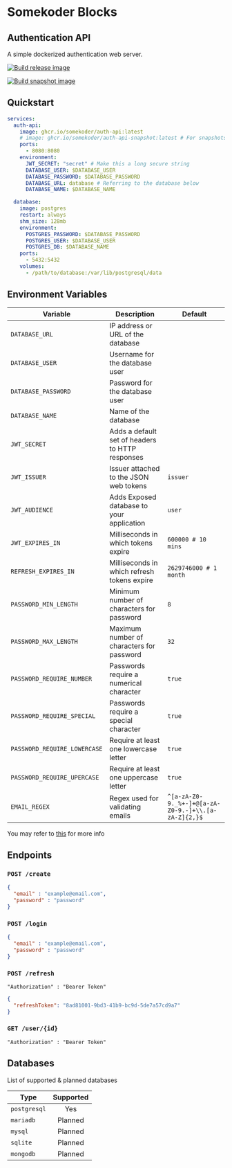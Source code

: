 # Somekoder Blocks
## Authentication API

A simple dockerized authentication web server.

[![Build release image](https://github.com/somekoder/block-auth-api/actions/workflows/publish-release.yml/badge.svg)](https://github.com/somekoder/block-auth-api/actions/workflows/publish-release.yml)

[![Build snapshot image](https://github.com/somekoder/block-auth-api/actions/workflows/publish-snapshot.yml/badge.svg)](https://github.com/somekoder/block-auth-api/actions/workflows/publish-snapshot.yml)

## Quickstart
```yaml
services:
  auth-api:
    image: ghcr.io/somekoder/auth-api:latest
    # image: ghcr.io/somekoder/auth-api-snapshot:latest # For snapshots
    ports:
      - 8080:8080
    environment:
      JWT_SECRET: "secret" # Make this a long secure string
      DATABASE_USER: $DATABASE_USER
      DATABASE_PASSWORD: $DATABASE_PASSWORD
      DATABASE_URL: database # Referring to the database below
      DATABASE_NAME: $DATABASE_NAME

  database:
    image: postgres
    restart: always
    shm_size: 128mb
    environment:
      POSTGRES_PASSWORD: $DATABASE_PASSWORD
      POSTGRES_USER: $DATABASE_USER
      POSTGRES_DB: $DATABASE_NAME
    ports:
      - 5432:5432
    volumes:
      - /path/to/database:/var/lib/postgresql/data
```

## Environment Variables

| Variable                     | Description                                     | Default                                             |
|------------------------------|-------------------------------------------------|-----------------------------------------------------|
| `DATABASE_URL`               | IP address or URL of the database               |                                                     |
| `DATABASE_USER`              | Username for the database user                  |                                                     |
| `DATABASE_PASSWORD`          | Password for the database user                  |                                                     |
| `DATABASE_NAME`              | Name of the database                            |                                                     |
| `JWT_SECRET`                 | Adds a default set of headers to HTTP responses |                                                     |
| `JWT_ISSUER`                 | Issuer attached to the JSON web tokens          | `issuer`                                            |
| `JWT_AUDIENCE`               | Adds Exposed database to your application       | `user`                                              |
| `JWT_EXPIRES_IN`             | Milliseconds in which tokens expire             | `600000 # 10 mins`                                  |
| `REFRESH_EXPIRES_IN`         | Milliseconds in which refresh tokens expire     | `2629746000 # 1 month`                              |
| `PASSWORD_MIN_LENGTH`        | Minimum number of characters for password       | `8`                                                 |
| `PASSWORD_MAX_LENGTH`        | Maximum number of characters for password       | `32`                                                |
| `PASSWORD_REQUIRE_NUMBER`    | Passwords require a numerical character         | `true`                                              |
| `PASSWORD_REQUIRE_SPECIAL`   | Passwords require a special character           | `true`                                              |
| `PASSWORD_REQUIRE_LOWERCASE` | Require at least one lowercase letter           | `true`                                              |
| `PASSWORD_REQUIRE_UPERCASE`  | Require at least one uppercase letter           | `true`                                              |
| `EMAIL_REGEX`                | Regex used for validating emails                | `^[a-zA-Z0-9._%+-]+@[a-zA-Z0-9.-]+\\.[a-zA-Z]{2,}$` |

You may refer to [this](https://github.com/somekoder/block-auth-api/blob/dev/src/main/resources/application.yaml) for more 
info

## Endpoints

### `POST /create`

```json
{ 
  "email" : "example@email.com", 
  "password" : "password"
}
```

### `POST /login`

```json
{ 
  "email" : "example@email.com", 
  "password" : "password"
}
```

### `POST /refresh`
```
"Authorization" : "Bearer Token"
```

```json
{
  "refreshToken": "8ad81001-9bd3-41b9-bc9d-5de7a57cd9a7"
}
```

### `GET /user/{id}`
```
"Authorization" : "Bearer Token"
```

## Databases

List of supported & planned databases

| Type         | Supported |
|--------------|:---------:|
| `postgresql` |    Yes    |
| `mariadb`    |  Planned  |
| `mysql`      |  Planned  |
| `sqlite`     |  Planned  |
| `mongodb`    |  Planned  |